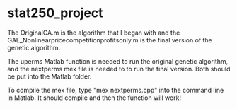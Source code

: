 stat250_project
===============
The OriginalGA.m is the algorithm that I began with and the GAL_Nonlinearpricecompetitionprofitsonly.m is the final version of the genetic algorithm. 

The uperms Matlab function is needed to run the original genetic algorithm, and the nextperms mex file is needed to to run the final version.  Both should be put into the Matlab folder.

To compile the mex file, type "mex nextperms.cpp" into the command line in Matlab.  It should compile and then the function will work!

